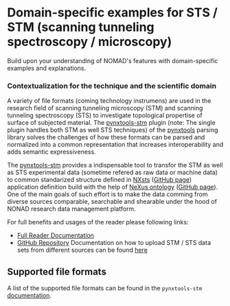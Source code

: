 # Domain-specific examples for STS / STM (scanning tunneling spectroscopy / microscopy)


Build upon your understanding of NOMAD's features with domain-specific examples and explanations.

### Contextualization for the technique and the scientific domain
A variety of file formats (coming technology instrumens) are used in the research field of scanning tunneling microscopy (STM) and scanning tunneling spectroscopy (STS) to investigate topological propertise of surface of subjected material. The [pynxtools-stm](https://github.com/FAIRmat-NFDI/pynxtools-stm) plugin (note: The single plugin handles both STM as well STS techniques) of the [pynxtools](https://github.com/FAIRmat-NFDI/pynxtools) parsing library solves the challenges of how these formats can be parsed and normalized into a common representation that increases interoperability and adds semantic expressiveness.

The [pynxtools-stm](https://fairmat-nfdi.github.io/pynxtools-stm/) provides a indispensable tool to transfor the STM as well as STS experimental data (sometime refered as raw data or machine data) to common standarized structure defined in [NXsts](https://fairmat-nfdi.github.io/nexus_definitions/classes/contributed_definitions/NXsts.html#nxsts) ([GitHub page](https://github.com/FAIRmat-NFDI/nexus_definitions/blob/fairmat/contributed_definitions/NXsts.nxdl.xml)) application definition build with the help of [NeXus ontology](https://www.nexusformat.org/) ([GitHub page](https://github.com/FAIRmat-NFDI/nexus_definitions/tree/fairmat)). One of the main goals of such effort is to make the data comming from diverse sources comparable, searchable and shearable under the hood of NONAD research data management platform.

For full benefits and usages of the reader please following links:

- [Full Reader Documentation](https://fairmat-nfdi.github.io/pynxtools-stm/)
- [GitHub Repository](https://github.com/FAIRmat-NFDI/pynxtools-stm)
Documentation on how to upload STM / STS data sets from different sources can be found [here](https://fairmat-nfdi.github.io/pynxtools-sts/tutorials/nomad-tutorial.html)

## Supported file formats
A list of the supported file formats can be found in the `pynxtools-stm` [documentation](https://fairmat-nfdi.github.io/pynxtools-stm/).
